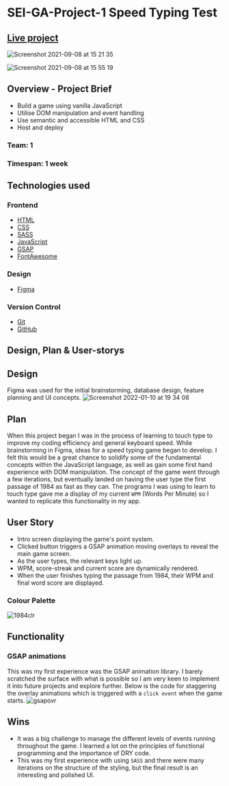 # SEI-GA-Project-1 Speed Typing Test

## [Live project](https://ga-project-1-speed-typing.netlify.app/)


![Screenshot 2021-09-08 at 15 21 35](https://user-images.githubusercontent.com/83312425/132527311-bb9943e3-3fe0-4be1-ad59-1c815e36f0cf.png)


![Screenshot 2021-09-08 at 15 55 19](https://user-images.githubusercontent.com/83312425/132533321-111cf208-d06c-4cd7-a23c-df45425400b7.png)



## Overview - Project Brief
  - Build a game using vanilla JavaScript
  - Utilise DOM manipulation and event handling
  - Use semantic and accessible HTML and CSS
  - Host and deploy 

### Team: 1
### Timespan: 1 week
   

## Technologies used
### Frontend
- [HTML](https://developer.mozilla.org/en-US/docs/Web/HTML)
- [CSS](https://developer.mozilla.org/en-US/docs/Glossary/CSS)
- [SASS](https://sass-lang.com/documentation)
- [JavaScript](https://developer.mozilla.org/en-US/docs/Web/JavaScript)
- [GSAP](https://greensock.com/docs/)
- [FontAwesome](https://fontawesome.com/)
### Design
- [Figma](https://www.figma.com/)
### Version Control
- [Git](https://git-scm.com/doc)
- [GitHub](https://docs.github.com/en)

## Design, Plan & User-storys

## Design
Figma was used for the initial brainstorming, database design, feature planning and UI concepts. 
![Screenshot 2022-01-10 at 19 34 08](https://user-images.githubusercontent.com/83312425/148827709-fc1c4fec-84c0-496f-b548-953b56bcd248.png)


## Plan
When this project began I was in the process of learning to touch type to improve my coding efficiency and general keyboard speed. While brainstorming in Figma, ideas for a speed typing game began to develop. I felt this would be a great chance to solidify some of the fundamental concepts within the JavaScript language, as well as gain some first hand experience with DOM manipulation. 
The concept of the game went through a few iterations, but eventually landed on having the user type the first passage of 1984 as fast as they can. The programs I was using to learn to touch type gave me a display of my current `WPM` (Words Per Minute) so I wanted to replicate this functionality in my app. 

## User Story
- Intro screen displaying the game's point system.
- Clicked button triggers a GSAP animation moving overlays to reveal the main game screen.
- As the user types, the relevant keys light up.
- WPM, score-streak and current score are dynamically rendered.
- When the user finishes typing the passage from 1984, their WPM and final word score are displayed.


### Colour Palette
![1984clr](https://user-images.githubusercontent.com/83312425/148831060-3d0964bd-19e9-4a76-8d91-bae52b6febbd.png)


## Functionality

### GSAP animations
This was my first experience was the GSAP animation library. I barely scratched the surface with what is possible so I am very keen to implement it into future projects and explore further. Below is the code for staggering the overlay animations which is triggered with a `click event` when the game starts.
![gsapovr](https://user-images.githubusercontent.com/83312425/148831839-11ca5e20-234f-4bef-b05b-0c3b6023cd29.png)


## Wins
- It was a big challenge to manage the different levels of events running throughout the game. I learned a lot on the principles of functional programming and the importance of DRY code.
- This was my first experience with using `SASS` and there were  many iterations on the structure of the styling, but the final result is an interesting and polished UI.  






